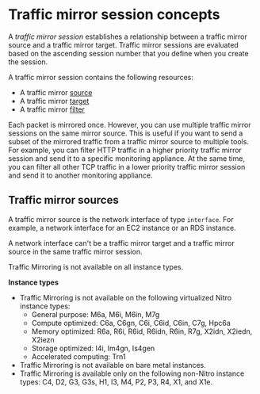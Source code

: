 # Traffic mirror session concepts<a name="traffic-mirroring-sessions"></a>

A *traffic mirror session* establishes a relationship between a traffic mirror source and a traffic mirror target\. Traffic mirror sessions are evaluated based on the ascending session number that you define when you create the session\.

A traffic mirror session contains the following resources:
+ A traffic mirror [source](#traffic-mirroring-sources)
+ A traffic mirror [target](traffic-mirroring-targets.md)
+ A traffic mirror [filter](traffic-mirroring-filters.md)

Each packet is mirrored once\. However, you can use multiple traffic mirror sessions on the same mirror source\. This is useful if you want to send a subset of the mirrored traffic from a traffic mirror source to multiple tools\. For example, you can filter HTTP traffic in a higher priority traffic mirror session and send it to a specific monitoring appliance\. At the same time, you can filter all other TCP traffic in a lower priority traffic mirror session and send it to another monitoring appliance\.

## Traffic mirror sources<a name="traffic-mirroring-sources"></a>

A traffic mirror source is the network interface of type `interface`\. For example, a network interface for an EC2 instance or an RDS instance\.

A network interface can't be a traffic mirror target and a traffic mirror source in the same traffic mirror session\.

Traffic Mirroring is not available on all instance types\.

**Instance types**
+ Traffic Mirroring is not available on the following virtualized Nitro instance types:
  + General purpose: M6a, M6i, M6in, M7g
  + Compute optimized: C6a, C6gn, C6i, C6id, C6in, C7g, Hpc6a
  + Memory optimized: R6a, R6i, R6id, R6idn, R6in, R7g, X2idn, X2iedn, X2iezn
  + Storage optimized: I4i, Im4gn, Is4gen
  + Accelerated computing: Trn1
+ Traffic Mirroring is not available on bare metal instances\.
+ Traffic Mirroring is available only on the following non\-Nitro instance types: C4, D2, G3, G3s, H1, I3, M4, P2, P3, R4, X1, and X1e\.